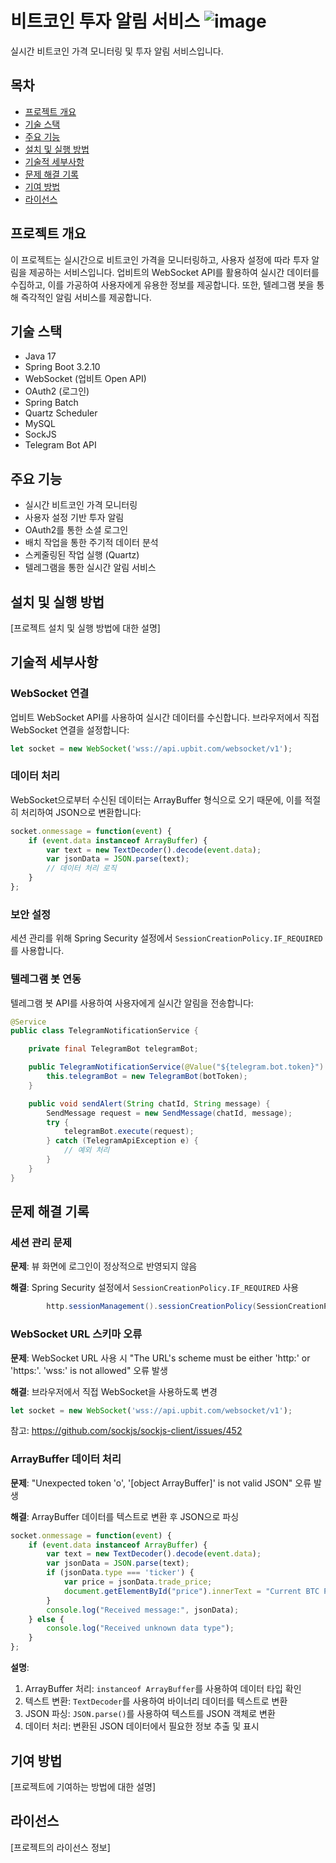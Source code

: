 # 비트코인 투자 알림 서비스  ![image](https://github.com/user-attachments/assets/af4df438-aba2-4ac4-92e7-1e6214280d5a)



실시간 비트코인 가격 모니터링 및 투자 알림 서비스입니다.

## 목차
- [프로젝트 개요](#프로젝트-개요)
- [기술 스택](#기술-스택)
- [주요 기능](#주요-기능)
- [설치 및 실행 방법](#설치-및-실행-방법)
- [기술적 세부사항](#기술적-세부사항)
- [문제 해결 기록](#문제-해결-기록)
- [기여 방법](#기여-방법)
- [라이선스](#라이선스)

## 프로젝트 개요

이 프로젝트는 실시간으로 비트코인 가격을 모니터링하고, 사용자 설정에 따라 투자 알림을 제공하는 서비스입니다. 업비트의 WebSocket API를 활용하여 실시간 데이터를 수집하고, 이를 가공하여 사용자에게 유용한 정보를 제공합니다. 또한, 텔레그램 봇을 통해 즉각적인 알림 서비스를 제공합니다.

## 기술 스택

- Java 17
- Spring Boot 3.2.10
- WebSocket (업비트 Open API)
- OAuth2 (로그인)
- Spring Batch
- Quartz Scheduler
- MySQL
- SockJS
- Telegram Bot API

## 주요 기능

- 실시간 비트코인 가격 모니터링
- 사용자 설정 기반 투자 알림
- OAuth2를 통한 소셜 로그인
- 배치 작업을 통한 주기적 데이터 분석
- 스케줄링된 작업 실행 (Quartz)
- 텔레그램을 통한 실시간 알림 서비스

## 설치 및 실행 방법

[프로젝트 설치 및 실행 방법에 대한 설명]

## 기술적 세부사항

### WebSocket 연결

업비트 WebSocket API를 사용하여 실시간 데이터를 수신합니다. 브라우저에서 직접 WebSocket 연결을 설정합니다:

```javascript
let socket = new WebSocket('wss://api.upbit.com/websocket/v1');
```

### 데이터 처리

WebSocket으로부터 수신된 데이터는 ArrayBuffer 형식으로 오기 때문에, 이를 적절히 처리하여 JSON으로 변환합니다:

```javascript
socket.onmessage = function(event) {
    if (event.data instanceof ArrayBuffer) {
        var text = new TextDecoder().decode(event.data);
        var jsonData = JSON.parse(text);
        // 데이터 처리 로직
    }
};
```

### 보안 설정

세션 관리를 위해 Spring Security 설정에서 `SessionCreationPolicy.IF_REQUIRED`를 사용합니다.

### 텔레그램 봇 연동

텔레그램 봇 API를 사용하여 사용자에게 실시간 알림을 전송합니다:

```java
@Service
public class TelegramNotificationService {

    private final TelegramBot telegramBot;

    public TelegramNotificationService(@Value("${telegram.bot.token}") String botToken) {
        this.telegramBot = new TelegramBot(botToken);
    }

    public void sendAlert(String chatId, String message) {
        SendMessage request = new SendMessage(chatId, message);
        try {
            telegramBot.execute(request);
        } catch (TelegramApiException e) {
            // 예외 처리
        }
    }
}
```

## 문제 해결 기록

### 세션 관리 문제

**문제**: 뷰 화면에 로그인이 정상적으로 반영되지 않음

**해결**: Spring Security 설정에서 `SessionCreationPolicy.IF_REQUIRED` 사용

```java
        http.sessionManagement().sessionCreationPolicy(SessionCreationPolicy.IF_REQUIRED);
```

### WebSocket URL 스키마 오류

**문제**: WebSocket URL 사용 시 "The URL's scheme must be either 'http:' or 'https:'. 'wss:' is not allowed" 오류 발생

**해결**: 브라우저에서 직접 WebSocket을 사용하도록 변경

```javascript
let socket = new WebSocket('wss://api.upbit.com/websocket/v1');
```

참고: https://github.com/sockjs/sockjs-client/issues/452

### ArrayBuffer 데이터 처리

**문제**: "Unexpected token 'o', '[object ArrayBuffer]' is not valid JSON" 오류 발생

**해결**: ArrayBuffer 데이터를 텍스트로 변환 후 JSON으로 파싱

```javascript
socket.onmessage = function(event) {
    if (event.data instanceof ArrayBuffer) {
        var text = new TextDecoder().decode(event.data);
        var jsonData = JSON.parse(text);
        if (jsonData.type === 'ticker') {
            var price = jsonData.trade_price;
            document.getElementById("price").innerText = "Current BTC Price: " + price;
        }
        console.log("Received message:", jsonData);
    } else {
        console.log("Received unknown data type");
    }
};
```

**설명**:
1. ArrayBuffer 처리: `instanceof ArrayBuffer`를 사용하여 데이터 타입 확인
2. 텍스트 변환: `TextDecoder`를 사용하여 바이너리 데이터를 텍스트로 변환
3. JSON 파싱: `JSON.parse()`를 사용하여 텍스트를 JSON 객체로 변환
4. 데이터 처리: 변환된 JSON 데이터에서 필요한 정보 추출 및 표시


## 기여 방법

[프로젝트에 기여하는 방법에 대한 설명]

## 라이선스

[프로젝트의 라이선스 정보]
